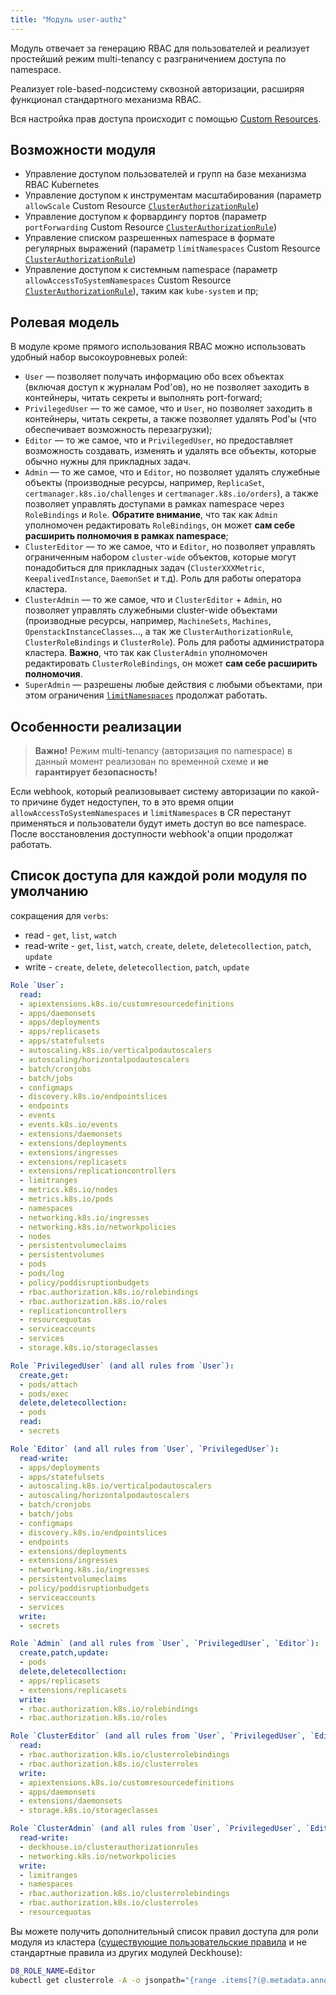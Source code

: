 ```yaml
---
title: "Модуль user-authz"
---
```


Модуль отвечает за генерацию RBAC для пользователей и реализует простейший режим multi-tenancy с разграничением доступа по namespace.

Реализует role-based-подсистему сквозной авторизации, расширяя функционал стандартного механизма RBAC.

Вся настройка прав доступа происходит с помощью [Custom Resources](cr.html).

## Возможности модуля

- Управление доступом пользователей и групп на базе механизма RBAC Kubernetes
- Управление доступом к инструментам масштабирования (параметр `allowScale` Custom Resource [`ClusterAuthorizationRule`](cr.html#clusterauthorizationrule))
- Управление доступом к форвардингу портов (параметр `portForwarding` Custom Resource [`ClusterAuthorizationRule`](cr.html#clusterauthorizationrule))
- Управление списком разрешенных namespace в формате регулярных выражений (параметр `limitNamespaces` Custom Resource [`ClusterAuthorizationRule`](cr.html#clusterauthorizationrule))
- Управление доступом к системным namespace (параметр `allowAccessToSystemNamespaces` Custom Resource [`ClusterAuthorizationRule`](cr.html#clusterauthorizationrule)), таким как `kube-system` и пр;

## Ролевая модель

В модуле кроме прямого использования RBAC можно использовать удобный набор высокоуровневых ролей:
- `User` — позволяет получать информацию обо всех объектах (включая доступ к журналам Pod'ов), но не позволяет заходить в контейнеры, читать секреты и выполнять port-forward;
- `PrivilegedUser` — то же самое, что и `User`, но позволяет заходить в контейнеры, читать секреты, а также позволяет удалять Pod'ы (что обеспечивает возможность перезагрузки);
- `Editor` — то же самое, что и `PrivilegedUser`, но предоставляет возможность создавать, изменять и удалять все объекты, которые обычно нужны для прикладных задач.
- `Admin` — то же самое, что и `Editor`, но позволяет удалять служебные объекты (производные ресурсы, например, `ReplicaSet`, `certmanager.k8s.io/challenges` и `certmanager.k8s.io/orders`), а также позволяет управлять доступами в рамках namespace через `RoleBindings` и `Role`. **Обратите внимание**, что так как `Admin` уполномочен редактировать `RoleBindings`, он может **сам себе расширить полномочия в рамках namespace**;
- `ClusterEditor` — то же самое, что и `Editor`, но позволяет управлять ограниченным набором `cluster-wide` объектов, которые могут понадобиться для прикладных задач (`ClusterXXXMetric`, `KeepalivedInstance`, `DaemonSet` и т.д). Роль для работы оператора кластера.
- `ClusterAdmin` — то же самое, что и `ClusterEditor` + `Admin`, но позволяет управлять служебными cluster-wide объектами (производные ресурсы, например, `MachineSets`, `Machines`, `OpenstackInstanceClasses`..., а так же `ClusterAuthorizationRule`, `ClusterRoleBindings` и `ClusterRole`). Роль для работы администратора кластера. **Важно**, что так как `ClusterAdmin` уполномочен редактировать `ClusterRoleBindings`, он может **сам себе расширить полномочия**.
- `SuperAdmin` — разрешены любые действия с любыми объектами, при этом ограничения [`limitNamespaces`](#возможности-модуля) продолжат работать.

## Особенности реализации

> **Важно!** Режим multi-tenancy (авторизация по namespace) в данный момент реализован по временной схеме и **не гарантирует безопасность!**

Если webhook, который реализовывает систему авторизации по какой-то причине будет недоступен, то в это время опции `allowAccessToSystemNamespaces` и `limitNamespaces` в CR перестанут применяться и пользователи будут иметь доступ во все namespace. После восстановления доступности webhook'а опции продолжат работать.

## Список доступа для каждой роли модуля по умолчанию

<!-- start placeholder -->
сокращения для `verbs`:
* read - `get`, `list`, `watch`
* read-write - `get`, `list`, `watch`, `create`, `delete`, `deletecollection`, `patch`, `update`
* write - `create`, `delete`, `deletecollection`, `patch`, `update`

```yaml
Role `User`:
  read:
  - apiextensions.k8s.io/customresourcedefinitions
  - apps/daemonsets
  - apps/deployments
  - apps/replicasets
  - apps/statefulsets
  - autoscaling.k8s.io/verticalpodautoscalers
  - autoscaling/horizontalpodautoscalers
  - batch/cronjobs
  - batch/jobs
  - configmaps
  - discovery.k8s.io/endpointslices
  - endpoints
  - events
  - events.k8s.io/events
  - extensions/daemonsets
  - extensions/deployments
  - extensions/ingresses
  - extensions/replicasets
  - extensions/replicationcontrollers
  - limitranges
  - metrics.k8s.io/nodes
  - metrics.k8s.io/pods
  - namespaces
  - networking.k8s.io/ingresses
  - networking.k8s.io/networkpolicies
  - nodes
  - persistentvolumeclaims
  - persistentvolumes
  - pods
  - pods/log
  - policy/poddisruptionbudgets
  - rbac.authorization.k8s.io/rolebindings
  - rbac.authorization.k8s.io/roles
  - replicationcontrollers
  - resourcequotas
  - serviceaccounts
  - services
  - storage.k8s.io/storageclasses

Role `PrivilegedUser` (and all rules from `User`):
  create,get:
  - pods/attach
  - pods/exec
  delete,deletecollection:
  - pods
  read:
  - secrets

Role `Editor` (and all rules from `User`, `PrivilegedUser`):
  read-write:
  - apps/deployments
  - apps/statefulsets
  - autoscaling.k8s.io/verticalpodautoscalers
  - autoscaling/horizontalpodautoscalers
  - batch/cronjobs
  - batch/jobs
  - configmaps
  - discovery.k8s.io/endpointslices
  - endpoints
  - extensions/deployments
  - extensions/ingresses
  - networking.k8s.io/ingresses
  - persistentvolumeclaims
  - policy/poddisruptionbudgets
  - serviceaccounts
  - services
  write:
  - secrets

Role `Admin` (and all rules from `User`, `PrivilegedUser`, `Editor`):
  create,patch,update:
  - pods
  delete,deletecollection:
  - apps/replicasets
  - extensions/replicasets
  write:
  - rbac.authorization.k8s.io/rolebindings
  - rbac.authorization.k8s.io/roles

Role `ClusterEditor` (and all rules from `User`, `PrivilegedUser`, `Editor`):
  read:
  - rbac.authorization.k8s.io/clusterrolebindings
  - rbac.authorization.k8s.io/clusterroles
  write:
  - apiextensions.k8s.io/customresourcedefinitions
  - apps/daemonsets
  - extensions/daemonsets
  - storage.k8s.io/storageclasses

Role `ClusterAdmin` (and all rules from `User`, `PrivilegedUser`, `Editor`, `Admin`, `ClusterEditor`):
  read-write:
  - deckhouse.io/clusterauthorizationrules
  - networking.k8s.io/networkpolicies
  write:
  - limitranges
  - namespaces
  - rbac.authorization.k8s.io/clusterrolebindings
  - rbac.authorization.k8s.io/clusterroles
  - resourcequotas

```
<!-- end placeholder -->

Вы можете получить дополнительный список правил доступа для роли модуля из кластера ([существующие пользовательские правила](usage.html#customizing-rights-of-high-level-roles) и не стандартные правила из других модулей Deckhouse):

```bash
D8_ROLE_NAME=Editor
kubectl get clusterrole -A -o jsonpath="{range .items[?(@.metadata.annotations.user-authz\.deckhouse\.io/access-level=='$D8_ROLE_NAME')]}{.rules}{'\n'}{end}" | jq -s add
```
